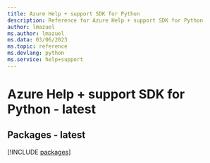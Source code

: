 ```yaml
---
title: Azure Help + support SDK for Python
description: Reference for Azure Help + support SDK for Python
author: lmazuel
ms.author: lmazuel
ms.data: 03/06/2023
ms.topic: reference
ms.devlang: python
ms.service: help+support
---
```

# Azure Help + support SDK for Python - latest
## Packages - latest
[!INCLUDE [packages](help-+-support-index.md)]